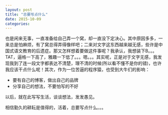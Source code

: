 ```yaml
---
layout: post
title: "总要写点什么"
date: 2015-10-09
categories:
---
```


也是闲来无事，一直准备给自己弄一个窝，却一直没下定决心。其中原因多多，一来总是怕麻烦，有了窝总得弄得像样吧；二来对文字这东西越来越无感，些许是中国式语文教育的后遗症。那又怎样想着要做这件事呢？我承认，我想装下B。。。TAT，逼格一下高了，雅趣一下低了。。。嗯。。。其实呢，正是对于文字无感，我发现我到了连一段文字都表达不清楚，理不清的时候(所以看不懂不是你的错)，也许我应该干点什么呢！其次，作为一位苦逼的程序猿，也受到大牛们的影响：
* 要有自己的博客，做出自己的品牌
* 分享自己的想法，不要怕写的不好

以后，就在此写写生活，谈谈想法，发发愚见。

相信勤久的耕耘是值得的，活着，总要写点什么。。。